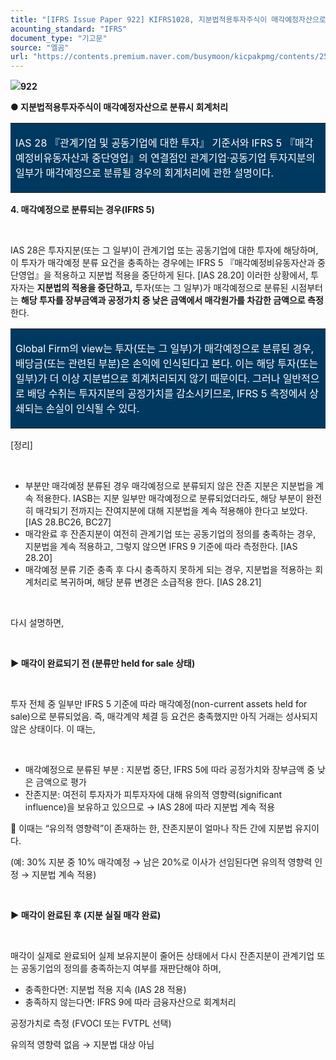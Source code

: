 ```yaml
---
title: "[IFRS Issue Paper 922] KIFRS1028, 지분법적용투자주식이 매각예정자산으로 분류시 회계처리"
acounting_standard: "IFRS"
document_type: "기고문"
source: "엘곰"
url: "https://contents.premium.naver.com/busymoon/kicpakpmg/contents/250717152120291md"
---
```

![](https://n2.news.naver.com/l.gif?type=content)**922**

**● 지분법적용투자주식이 매각예정자산으로 분류시 회계처리**

<table style=""><tbody><tr><td colspan="3" rowspan="1" style="width: 99.99%; height: 91.0px;  background-color: #003960;"><div><p style=""><span style="color:#ffffff;">IAS 28 『관계기업 및 공동기업에 대한 투자』 기준서와 IFRS 5 『매각예정비유동자산과 중단영업』의 연결점인 관계기업·공동기업 투자지분의 일부가 매각예정으로 분류될 경우의 회계처리에 관한 설명이다.</span></p></div></td></tr></tbody></table>

**4\. 매각예정으로 분류되는 경우(IFRS 5)**

**​**

IAS 28은 투자지분(또는 그 일부)이 관계기업 또는 공동기업에 대한 투자에 해당하며, 이 투자가 매각예정 분류 요건을 충족하는 경우에는 IFRS 5 『매각예정비유동자산과 중단영업』을 적용하고 지분법 적용을 중단하게 된다. \[IAS 28.20\] 이러한 상황에서, 투자자는 **지분법의 적용을 중단하고,** 투자(또는 그 일부)가 매각예정으로 분류된 시점부터는 **해당 투자를 장부금액과 공정가치 중 낮은 금액에서 매각원가를 차감한 금액으로 측정**한다.

<table style=""><tbody><tr><td colspan="3" rowspan="1" style="width: 99.99%; height: 129.0px;  background-color: #003960;"><div><p style=""><span style="color:#ffffff;">Global Firm의 view는 투자(또는 그 일부)가 매각예정으로 분류된 경우, 배당금(또는 관련된 부분)은 손익에 인식된다고 본다. 이는 해당 투자(또는 일부)가 더 이상 지분법으로 회계처리되지 않기 때문이다. 그러나 일반적으로 배당 수취는 투자지분의 공정가치를 감소시키므로, IFRS 5 측정에서 상쇄되는 손실이 인식될 수 있다.</span></p></div></td></tr></tbody></table>

\[정리\]

​

- 부분만 매각예정 분류된 경우 매각예정으로 분류되지 않은 잔존 지분은 지분법을 계속 적용한다. IASB는 지분 일부만 매각예정으로 분류되었더라도, 해당 부분이 완전히 매각되기 전까지는 잔여지분에 대해 지분법을 계속 적용해야 한다고 보았다. \[IAS 28.BC26, BC27\]
- 매각완료 후 잔존지분이 여전히 관계기업 또는 공동기업의 정의를 충족하는 경우, 지분법을 계속 적용하고, 그렇지 않으면 IFRS 9 기준에 따라 측정한다. \[IAS 28.20\]
- 매각예정 분류 기준 충족 후 다시 충족하지 못하게 되는 경우, 지분법을 적용하는 회계처리로 복귀하며, 해당 분류 변경은 소급적용 한다. \[IAS 28.21\]

​

다시 설명하면,

​

**▶ 매각이 완료되기 전 (분류만 held for sale 상태)**

​

투자 전체 중 일부만 IFRS 5 기준에 따라 매각예정(non-current assets held for sale)으로 분류되었음. 즉, 매각계약 체결 등 요건은 충족했지만 아직 거래는 성사되지 않은 상태이다. 이 때는,

​

- 매각예정으로 분류된 부분 : 지분법 중단, IFRS 5에 따라 공정가치와 장부금액 중 낮은 금액으로 평가
- 잔존지분: 여전히 투자자가 피투자자에 대해 유의적 영향력(significant influence)을 보유하고 있으므로 → IAS 28에 따라 지분법 계속 적용

📌 이때는 “유의적 영향력”이 존재하는 한, 잔존지분이 얼마나 작든 간에 지분법 유지이다.

(예: 30% 지분 중 10% 매각예정 → 남은 20%로 이사가 선임된다면 유의적 영향력 인정 → 지분법 계속 적용)

​

**▶ 매각이 완료된 후 (지분 실질 매각 완료)**

​

매각이 실제로 완료되어 실제 보유지분이 줄어든 상태에서 다시 잔존지분이 관계기업 또는 공동기업의 정의를 충족하는지 여부를 재판단해야 하며,

- 충족한다면: 지분법 적용 지속 (IAS 28 적용)
- 충족하지 않는다면: IFRS 9에 따라 금융자산으로 회계처리

공정가치로 측정 (FVOCI 또는 FVTPL 선택)

유의적 영향력 없음 → 지분법 대상 아님

​